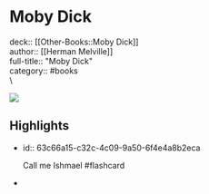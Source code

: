 # Moby Dick

deck:: [[Other-Books::Moby Dick]]\
author:: [[Herman Melville]]\
full-title:: "Moby Dick"\
category:: #books\
\

![](https://is3-ssl.mzstatic.com/image/thumb/Publication7/v4/ba/c1/9d/bac19d67-a6f8-c542-0fe8-ad13fca409c5/coverArt.0d2ca6.jpg/1400x0w.jpg)
## Highlights
- id:: 63c66a15-c32c-4c09-9a50-6f4e4a8b2eca
  
  Call me Ishmael #flashcard
-